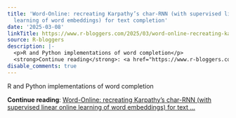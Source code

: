```yaml
---
title: 'Word-Online: recreating Karpathy’s char-RNN (with supervised linear online
  learning of word embeddings) for text completion'
date: '2025-03-08'
linkTitle: https://www.r-bloggers.com/2025/03/word-online-recreating-karpathys-char-rnn-with-supervised-linear-online-learning-of-word-embeddings-for-text-completion/
source: R-bloggers
description: |-
  <p>R and Python implementations of word completion</p>
  <strong>Continue reading</strong>: <a href="https://www.r-bloggers.com/2025/03/word-online-recreating-karpathys-char-rnn-with-supervised-linear-online-learning-of-word-embeddings-for-text-completion/">Word-Online: recreating Karpathy’s char-RNN (with supervised linear online learning of word embeddings) for text ...
disable_comments: true
---
```

<p>R and Python implementations of word completion</p>
<strong>Continue reading</strong>: <a href="https://www.r-bloggers.com/2025/03/word-online-recreating-karpathys-char-rnn-with-supervised-linear-online-learning-of-word-embeddings-for-text-completion/">Word-Online: recreating Karpathy’s char-RNN (with supervised linear online learning of word embeddings) for text ...